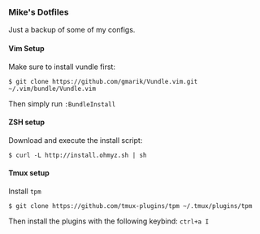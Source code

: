 ### Mike's Dotfiles

Just a backup of some of my configs.

#### Vim Setup

Make sure to install vundle first:

```console
$ git clone https://github.com/gmarik/Vundle.vim.git ~/.vim/bundle/Vundle.vim
```
Then simply run `:BundleInstall`

#### ZSH setup

Download and execute the install script:

```console
$ curl -L http://install.ohmyz.sh | sh
```

#### Tmux setup

Install `tpm`

```console
$ git clone https://github.com/tmux-plugins/tpm ~/.tmux/plugins/tpm
```
Then install the plugins with the following keybind: `ctrl+a I`